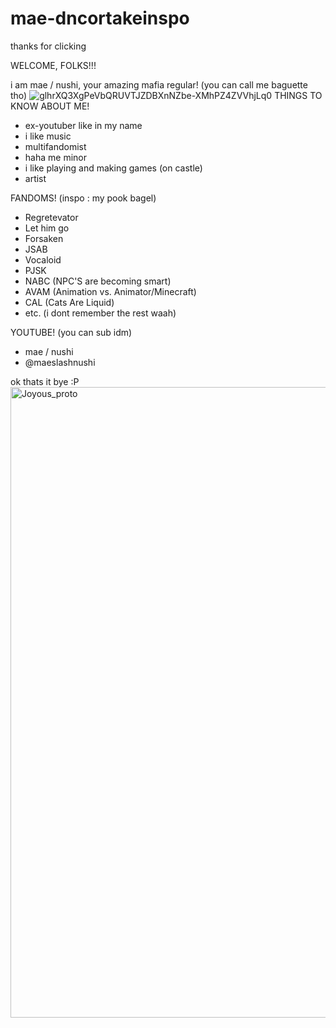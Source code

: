 # mae-dncortakeinspo
thanks for clicking

WELCOME, FOLKS!!!

i am mae / nushi, your amazing mafia regular! (you can call me baguette tho)
![glhrXQ3XgPeVbQRUVTJZDBXnNZbe-XMhPZ4ZVVhjLq0](https://github.com/user-attachments/assets/564e3400-0e06-4ea0-9c8b-f5633161bfa0)
THINGS TO KNOW ABOUT ME!

- ex-youtuber like in my name
- i like music
- multifandomist
- haha me minor
- i like playing and making games (on castle)
- artist

FANDOMS! (inspo : my pook bagel)
- Regretevator
- Let him go
- Forsaken
- JSAB
- Vocaloid
- PJSK
- NABC (NPC'S are becoming smart)
- AVAM (Animation vs. Animator/Minecraft)
- CAL (Cats Are Liquid)
- etc. (i dont remember the rest waah)

YOUTUBE! (you can sub idm)
- mae / nushi
- @maeslashnushi

ok thats it bye :P
<img width="728" height="1009" alt="Joyous_proto" src="https://github.com/user-attachments/assets/7037ecb8-edd0-47b7-89f9-9a64ec73bcfe" />
